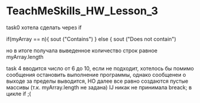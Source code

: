 # TeachMeSkills_HW_Lesson_3

task0 хотела сделать через if

if(myArray == n){
sout ("Contains")
} else {
sout ("Does not contain")

но в итоге получала выведенное количество строк равное myArray.length 


task 4
вводится число от 6 до 10, если не подходит, хотелось бы помимо сообщения остановить выполнение программы, однако сообщенеи о выходе за пределы выводится, НО далее все равно создаются пустые массивы (т.к. myArray.length не задана)
IJ никак не принимала breack;  в цикле if ;(
